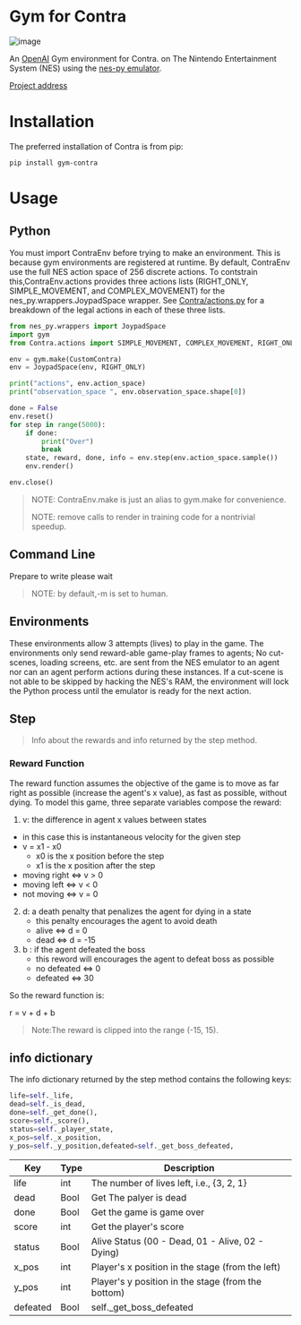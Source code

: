 # Gym for Contra

![image](https://haoyue.xyz/2019/07/24/5d380b686b1ca.png)

An [OpenAI](https://github.com/openai/gym) Gym environment for Contra.  on The Nintendo Entertainment System (NES) using the [nes-py emulator](https://github.com/Kautenja/nes-py).

[Project address](https://github.com/OuYanghaoyue/gym_contra)

# Installation
The preferred installation of Contra is from pip:
```shell
pip install gym-contra
```
# Usage
## Python
You must import ContraEnv before trying to make an environment. This is because gym environments are registered at runtime. By default, ContraEnv use the full NES action space of 256 discrete actions. To contstrain this,ContraEnv.actions provides three actions lists (RIGHT_ONLY, SIMPLE_MOVEMENT, and COMPLEX_MOVEMENT) for the nes_py.wrappers.JoypadSpace wrapper. See [Contra/actions.py](https://github.com/OuYanghaoyue/gym_contra/blob/master/Contra/actions.py) for a breakdown of the legal actions in each of these three lists.


```Python
from nes_py.wrappers import JoypadSpace
import gym
from Contra.actions import SIMPLE_MOVEMENT, COMPLEX_MOVEMENT, RIGHT_ONLY

env = gym.make(CustomContra)
env = JoypadSpace(env, RIGHT_ONLY)

print("actions", env.action_space)
print("observation_space ", env.observation_space.shape[0])

done = False
env.reset()
for step in range(5000):
    if done:
        print("Over")
        break
    state, reward, done, info = env.step(env.action_space.sample())
    env.render()

env.close()
```

> NOTE: ContraEnv.make is just an alias to gym.make for convenience.
> 
> NOTE: remove calls to render in training code for a nontrivial speedup.

## Command Line
Prepare to write please wait

> NOTE: by default,-m is set to human.

## Environments
These environments allow 3 attempts (lives) to play in the game. The environments only send reward-able game-play frames to agents; No cut-scenes, loading screens, etc. are sent from the NES emulator to an agent nor can an agent perform actions during these instances. If a cut-scene is not able to be skipped by hacking the NES's RAM, the environment will lock the Python process until the emulator is ready for the next action.

## Step
> Info about the rewards and info returned by the step method.

### Reward Function
The reward function assumes the objective of the game is to move as far right as possible (increase the agent's x value), as fast as possible, without dying. To model this game, three separate variables compose the reward:

1. v: the difference in agent x values between states
- in this case this is instantaneous velocity for the given step
- v = x1 - x0
    - x0 is the x position before the step
    - x1 is the x position after the step
- moving right ⇔ v > 0
- moving left ⇔ v < 0
- not moving ⇔ v = 0

2. d: a death penalty that penalizes the agent for dying in a state
    - this penalty encourages the agent to avoid death
    - alive ⇔ d = 0
    - dead ⇔ d = -15
3. b : if the agent defeated the boss 
    - this reword will encourages the agent to defeat boss as possible
    - no defeated ⇔ 0
    - defeated ⇔ 30

So the reward function is:

r = v + d + b


> Note:The reward is clipped into the range (-15, 15).

## info dictionary
The info dictionary returned by the step method contains the following keys:


```Python
life=self._life,
dead=self._is_dead,
done=self._get_done(),
score=self._score(),
status=self._player_state,
x_pos=self._x_position,
y_pos=self._y_position,defeated=self._get_boss_defeated,

```

Key  | Type | Description |
---|--- | ---
life | int | The number of lives left, i.e., {3, 2, 1}
dead | Bool | Get The palyer is dead
done | Bool | Get the game is game over
score | int | Get the player's score
status | Bool | Alive Status (00 - Dead, 01 - Alive, 02 - Dying)
x_pos | int | Player's x position in the stage (from the left)
y_pos |	int	| Player's y position in the stage (from the bottom)
defeated | Bool| self._get_boss_defeated
